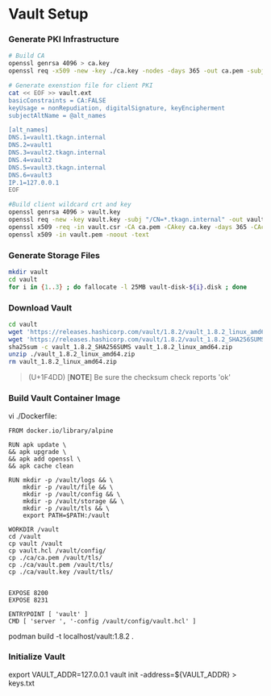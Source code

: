 # Vault Setup

### Generate PKI Infrastructure

```bash
# Build CA 
openssl genrsa 4096 > ca.key
openssl req -x509 -new -key ./ca.key -nodes -days 365 -out ca.pem -subj "/CN=Vault Internal CA" 

# Generate exenstion file for client PKI
cat << EOF >> vault.ext
basicConstraints = CA:FALSE
keyUsage = nonRepudiation, digitalSignature, keyEncipherment
subjectAltName = @alt_names

[alt_names]
DNS.1=vault1.tkagn.internal
DNS.2=vault1
DNS.3=vault2.tkagn.internal
DNS.4=vault2
DNS.5=vault3.tkagn.internal
DNS.6=vault3
IP.1=127.0.0.1
EOF

#Build client wildcard crt and key
openssl genrsa 4096 > vault.key
openssl req -new -key vault.key -subj "/CN=*.tkagn.internal" -out vault.csr
openssl x509 -req -in vault.csr -CA ca.pem -CAkey ca.key -days 365 -CAcreateserial -extfile vault.ext -out vault.pem
openssl x509 -in vault.pem -noout -text 
```
### Generate Storage Files

```bash
mkdir vault
cd vault
for i in {1..3} ; do fallocate -l 25MB vault-disk-${i}.disk ; done
```

### Download Vault

```bash
cd vault
wget 'https://releases.hashicorp.com/vault/1.8.2/vault_1.8.2_linux_amd64.zip'
wget 'https://releases.hashicorp.com/vault/1.8.2/vault_1.8.2_SHA256SUMS'
sha25sum -c vault_1.8.2_SHA256SUMS vault_1.8.2_linux_amd64.zip
unzip ./vault_1.8.2_linux_amd64.zip
rm vault_1.8.2_linux_amd64.zip
```
> (U+1F4DD) [**NOTE**] Be sure the checksum check reports 'ok'  

### Build Vault Container Image

vi ./Dockerfile:

```text
FROM docker.io/library/alpine

RUN apk update \
&& apk upgrade \
&& apk add openssl \
&& apk cache clean

RUN mkdir -p /vault/logs && \
    mkdir -p /vault/file && \
    mkdir -p /vault/config && \
    mkdir -p /vault/storage && \
    mkdir -p /vault/tls && \
    export PATH=$PATH:/vault

WORKDIR /vault
cd /vault
cp vault /vault
cp vault.hcl /vault/config/
cp ./ca/ca.pem /vault/tls/
cp ./ca/vault.pem /vault/tls/
cp ./ca/vault.key /vault/tls/


EXPOSE 8200
EXPOSE 8231

ENTRYPOINT [ 'vault' ]
CMD [ 'server ', '-config /vault/config/vault.hcl' ]
```

podman build -t localhost/vault:1.8.2 .


### Initialize Vault

export VAULT_ADDR=127.0.0.1
vault init -address=${VAULT_ADDR} > keys.txt
